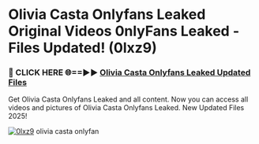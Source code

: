 # Olivia Casta Onlyfans Leaked Original Videos 0nlyFans Leaked - Files Updated! (0lxz9)

<h3>🔴 CLICK HERE 🌐==►► <a href="https://tinyurl.com/brd5kh86" rel="nofollow">Olivia Casta Onlyfans Leaked Updated Files</a></h3>

Get Olivia Casta Onlyfans Leaked and all content. Now you can access all videos and pictures of Olivia Casta Onlyfans Leaked. New Updated Files 2025!

[![0lxz9](https://i.imgur.com/K7sEzmb.gif)](https://tinyurl.com/brd5kh86)
olivia casta onlyfan